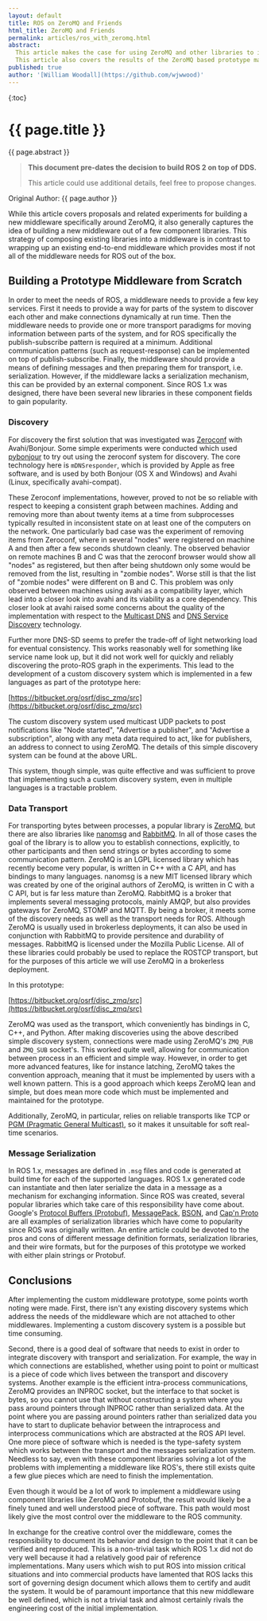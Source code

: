 ```yaml
---
layout: default
title: ROS on ZeroMQ and Friends
html_title: ZeroMQ and Friends
permalink: articles/ros_with_zeromq.html
abstract:
  This article makes the case for using ZeroMQ and other libraries to implement a new, modern middleware for ROS.
  This article also covers the results of the ZeroMQ based prototype made by OSRF.
published: true
author: '[William Woodall](https://github.com/wjwwood)'
---
```


{:toc}

# {{ page.title }}

<div class="abstract" markdown="1">
{{ page.abstract }}
</div>

> **This document pre-dates the decision to build ROS 2 on top of DDS.**
>
> This article could use additional details, feel free to propose changes.

Original Author: {{ page.author }}

While this article covers proposals and related experiments for building a new middleware specifically around ZeroMQ, it also generally captures the idea of building a new middleware out of a few component libraries.
This strategy of composing existing libraries into a middleware is in contrast to wrapping up an existing end-to-end middleware which provides most if not all of the middleware needs for ROS out of the box.

## Building a Prototype Middleware from Scratch

In order to meet the needs of ROS, a middleware needs to provide a few key services.
First it needs to provide a way for parts of the system to discover each other and make connections dynamically at run time.
Then the middleware needs to provide one or more transport paradigms for moving information between parts of the system, and for ROS specifically the publish-subscribe pattern is required at a minimum.
Additional communication patterns (such as request-response) can be implemented on top of publish-subscribe.
Finally, the middleware should provide a means of defining messages and then preparing them for transport, i.e. serialization.
However, if the middleware lacks a serialization mechanism, this can be provided by an external component.
Since ROS 1.x was designed, there have been several new libraries in these component fields to gain popularity.

### Discovery

For discovery the first solution that was investigated was [Zeroconf](http://en.wikipedia.org/wiki/Zero_configuration_networking) with Avahi/Bonjour.
Some simple experiments were conducted which used [pybonjour](https://code.google.com/p/pybonjour/) to try out using the zeroconf system for discovery.
The core technology here is `mDNSresponder`, which is provided by Apple as free software, and is used by both Bonjour (OS X and Windows) and Avahi (Linux, specifically avahi-compat).

These Zeroconf implementations, however, proved to not be so reliable with respect to keeping a consistent graph between machines.
Adding and removing more than about twenty items at a time from subprocesses typically resulted in inconsistent state on at least one of the computers on the network.
One particularly bad case was the experiment of removing items from Zeroconf, where in several "nodes" were registered on machine A and then after a few seconds shutdown cleanly.
The observed behavior on remote machines B and C was that the zeroconf browser would show all "nodes" as registered, but then after being shutdown only some would be removed from the list, resulting in "zombie nodes".
Worse still is that the list of "zombie nodes" were different on B and C.
This problem was only observed between machines using avahi as a compatibility layer, which lead into a closer look into avahi and its viability as a core dependency.
This closer look at avahi raised some concerns about the quality of the implementation with respect to the [Multicast DNS](http://en.wikipedia.org/wiki/Multicast_DNS) and [DNS Service Discovery](http://en.wikipedia.org/wiki/Zero_configuration_networking#Service_discovery) technology.

Further more DNS-SD seems to prefer the trade-off of light networking load for eventual consistency.
This works reasonably well for something like service name look up, but it did not work well for quickly and reliably discovering the proto-ROS graph in the experiments.
This lead to the development of a custom discovery system which is implemented in a few languages as part of the prototype here:

[https://bitbucket.org/osrf/disc_zmq/src](https://bitbucket.org/osrf/disc_zmq/src)

The custom discovery system used multicast UDP packets to post notifications like "Node started", "Advertise a publisher", and "Advertise a subscription", along with any meta data required to act, like for publishers, an address to connect to using ZeroMQ.
The details of this simple discovery system can be found at the above URL.

This system, though simple, was quite effective and was sufficient to prove that implementing such a custom discovery system, even in multiple languages is a tractable problem.

### Data Transport

For transporting bytes between processes, a popular library is [ZeroMQ](http://zeromq.org/), but there are also libraries like [nanomsg](http://nanomsg.org/) and [RabbitMQ](http://www.rabbitmq.com/).
In all of those cases the goal of the library is to allow you to establish connections, explicitly, to other participants and then send strings or bytes according to some communication pattern.
ZeroMQ is an LGPL licensed library which has recently become very popular, is written in C++ with a C API, and has bindings to many languages.
nanomsg is a new MIT licensed library which was created by one of the original authors of ZeroMQ, is written in C with a C API, but is far less mature than ZeroMQ.
RabbitMQ is a broker that implements several messaging protocols, mainly AMQP, but also provides gateways for ZeroMQ, STOMP and MQTT.
By being a broker, it meets some of the discovery needs as well as the transport needs for ROS.
Although ZeroMQ is usually used in brokerless deployments, it can also be used in conjunction with RabbitMQ to provide persitence and durability of messages.
RabbitMQ is licensed under the Mozilla Public License.
All of these libraries could probably be used to replace the ROSTCP transport, but for the purposes of this article we will use ZeroMQ in a brokerless deployment.

In this prototype:

[https://bitbucket.org/osrf/disc_zmq/src](https://bitbucket.org/osrf/disc_zmq/src)

ZeroMQ was used as the transport, which conveniently has bindings in C, C++, and Python.
After making discoveries using the above described simple discovery system, connections were made using ZeroMQ's `ZMQ_PUB` and `ZMQ_SUB` socket's.
This worked quite well, allowing for communication between process in an efficient and simple way.
However, in order to get more advanced features, like for instance latching, ZeroMQ takes the convention approach, meaning that it must be implemented by users with a well known pattern.
This is a good approach which keeps ZeroMQ lean and simple, but does mean more code which must be implemented and maintained for the prototype.

Additionally, ZeroMQ, in particular, relies on reliable transports like TCP or [PGM (Pragmatic General Multicast)](http://en.wikipedia.org/wiki/Pragmatic_General_Multicast), so it makes it unsuitable for soft real-time scenarios.

### Message Serialization

In ROS 1.x, messages are defined in `.msg` files and code is generated at build time for each of the supported languages.
ROS 1.x generated code can instantiate and then later serialize the data in a message as a mechanism for exchanging information.
Since ROS was created, several popular libraries which take care of this responsibility have come about.
Google's [Protocol Buffers (Protobuf)](https://code.google.com/p/protobuf/), [MessagePack](http://msgpack.org/), [BSON](http://bsonspec.org/), and [Cap'n Proto](http://kentonv.github.io/capnproto/) are all examples of serialization libraries which have come to popularity since ROS was originally written.
An entire article could be devoted to the pros and cons of different message definition formats, serialization libraries, and their wire formats, but for the purposes of this prototype we worked with either plain strings or Protobuf.

## Conclusions

After implementing the custom middleware prototype, some points worth noting were made.
First, there isn't any existing discovery systems which address the needs of the middleware which are not attached to other middlewares.
Implementing a custom discovery system is a possible but time consuming.

Second, there is a good deal of software that needs to exist in order to integrate discovery with transport and serialization.
For example, the way in which connections are established, whether using point to point or multicast is a piece of code which lives between the transport and discovery systems.
Another example is the efficient intra-process communications, ZeroMQ provides an INPROC socket, but the interface to that socket is bytes, so you cannot use that without constructing a system where you pass around pointers through INPROC rather than serialized data.
At the point where you are passing around pointers rather than serialized data you have to start to duplicate behavior between the intraprocess and interprocess communications which are abstracted at the ROS API level.
One more piece of software which is needed is the type-safety system which works between the transport and the messages serialization system.
Needless to say, even with these component libraries solving a lot of the problems with implementing a middleware like ROS's, there still exists quite a few glue pieces which are need to finish the implementation.

Even though it would be a lot of work to implement a middleware using component libraries like ZeroMQ and Protobuf, the result would likely be a finely tuned and well understood piece of software.
This path would most likely give the most control over the middleware to the ROS community.

In exchange for the creative control over the middleware, comes the responsibility to document its behavior and design to the point that it can be verified and reproduced.
This is a non-trivial task which ROS 1.x did not do very well because it had a relatively good pair of reference implementations.
Many users which wish to put ROS into mission critical situations and into commercial products have lamented that ROS lacks this sort of governing design document which allows them to certify and audit the system.
It would be of paramount importance that this new middleware be well defined, which is not a trivial task and almost certainly rivals the engineering cost of the initial implementation.
